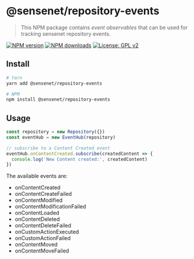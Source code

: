 # @sensenet/repository-events

> This NPM package contains _event observables_ that can be used for tracking sensenet repository events.

[![NPM version](https://img.shields.io/npm/v/@sensenet/repository-events.svg?style=flat)](https://www.npmjs.com/package/@sensenet/repository-events)
[![NPM downloads](https://img.shields.io/npm/dt/@sensenet/repository-events.svg?style=flat)](https://www.npmjs.com/package/@sensenet/repository-events)
[![License: GPL v2](https://img.shields.io/badge/License-GPL%20v2-blue.svg)](https://www.gnu.org/licenses/old-licenses/gpl-2.0.en.html)

## Install

```bash
# Yarn
yarn add @sensenet/repository-events

# NPM
npm install @sensenet/repository-events
```

## Usage

```ts
const repository = new Repository({})
const eventHub = new EventHub(repository)

// subscribe to a Content Created event
eventHub.onContentCreated.subscribe(createdContent => {
  console.log('New Content created:', createdContent)
})
```

The available events are:

- onContentCreated
- onContentCreateFailed
- onContentModified
- onContentModificationFailed
- onContentLoaded
- onContentDeleted
- onContentDeleteFailed
- onCustomActionExecuted
- onCustomActionFailed
- onContentMoved
- onContentMoveFailed
